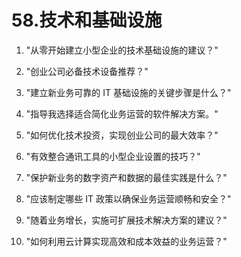 



# 58.技术和基础设施



1.  "从零开始建立小型企业的技术基础设施的建议？"

1.  "创业公司必备技术设备推荐？"

1.  "建立新业务可靠的 IT 基础设施的关键步骤是什么？"

1.  "指导我选择适合简化业务运营的软件解决方案。"

1.  "如何优化技术投资，实现创业公司的最大效率？"

1.  "有效整合通讯工具的小型企业设置的技巧？"

1.  "保护新业务的数字资产和数据的最佳实践是什么？"

1.  "应该制定哪些 IT 政策以确保业务运营顺畅和安全？"

1.  "随着业务增长，实施可扩展技术解决方案的建议？"

1.  "如何利用云计算实现高效和成本效益的业务运营？"
